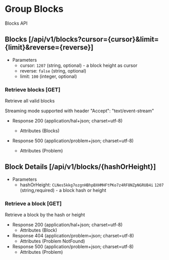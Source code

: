 # Group Blocks
Blocks API

## Blocks [/api/v1/blocks?cursor={cursor}&limit={limit}&reverse={reverse}] 

+ Parameters
    + cursor: `1207` (string, optional)  - a block height as cursor
    + reverse: `false` (string, optional)
    + limit: `100` (integer, optional)

### Retrieve blocks [GET]

<p>Retrieve all valid blocks </p>

<p> Streaming mode supported with header "Accept": "text/event-stream" </p>

+ Response 200 (application/hal+json; charset=utf-8)
    + Attributes (Blocks)

+ Response 500 (application/problem+json; charset=utf-8)
    + Attributes (Problem)


## Block Details [/api/v1/blocks/{hashOrHeight}]

+ Parameters
    + hashOrHeight: `CLNes5kkg7ozgnHBhpBXHMHFtPKo7z4RF8NZpNGRUB4i` `1207` (string,required) - a block hash or height

### Retrieve a block [GET]

<p> Retrieve a block by the hash or height <p>

+ Response 200 (application/hal+json; charset=utf-8)
    + Attributes (Block)
+ Response 404 (application/problem+json; charset=utf-8)
    + Attributes (Problem NotFound)
+ Response 500 (application/problem+json; charset=utf-8)
    + Attributes (Problem)
 
